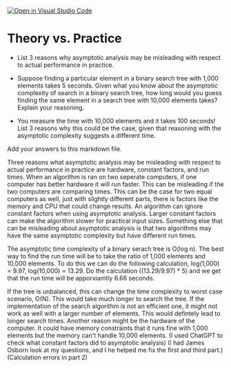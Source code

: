 [![Open in Visual Studio Code](https://classroom.github.com/assets/open-in-vscode-718a45dd9cf7e7f842a935f5ebbe5719a5e09af4491e668f4dbf3b35d5cca122.svg)](https://classroom.github.com/online_ide?assignment_repo_id=11862619&assignment_repo_type=AssignmentRepo)
# Theory vs. Practice

- List 3 reasons why asymptotic analysis may be misleading with respect to
  actual performance in practice.

- Suppose finding a particular element in a binary search tree with 1,000
  elements takes 5 seconds. Given what you know about the asymptotic complexity
  of search in a binary search tree, how long would you guess finding the same
  element in a search tree with 10,000 elements takes? Explain your reasoning.

- You measure the time with 10,000 elements and it takes 100 seconds! List 3
  reasons why this could be the case, given that reasoning with the asymptotic
  complexity suggests a different time.

Add your answers to this markdown file.

Three reasons what asymptotic analysis may be misleading with respect to actual performance in practice are hardware, constant factors, and run times. When an algorithm is ran on two seperate computers, if one computer has better hardware it will run faster. This can be misleading if the two computers are comparing times. This can be the case for two equal computers as well, just with slightly different parts, there is factors like the memory and CPU that could change results. An algorithm can ignore constant factors when using asymptotic analysis. Larger constant factors can make the algorithm slower for practical input sizes. Something else that can be misleading about asymptotic analysis is that two algorithms may have the same asymptotic complexity but have different run times. 


The asymptotic time complexity of a binary serach tree is O(log n). The best way to find the run time will be to take the ratio of 1,000 elements and 10,000 elements. To do this we can do the following calculation, log(1,000) = 9.97, log(10,000) = 13.29. Do the calculation ((13.29/9.97) * 5) and we get that the run time will be apporxiamtly 6.66 seconds. 

If the tree is unbalanced, this can change the time complexity to worst case scenario, O(N). This would take much longer to search the tree. If the implementation of the search algorithm is not an efficient one, it might not work as well with a larger number of elements. This would defintely lead to longer search times. Another reason might be the hardware of the computer. It could have memory constraints that it runs fine with 1,000 elements but the memory can't handle 10,000 elements. 
(I used ChatGPT to check what constant factors did to asymptotic analysis)
(I had James Osborn look at my questions, and I he helped me fix the first and third part.) 
(Calculation errors in part 2)
